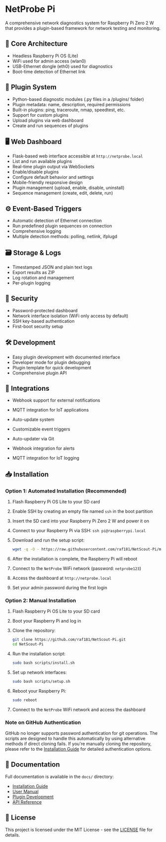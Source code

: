 # NetProbe Pi

A comprehensive network diagnostics system for Raspberry Pi Zero 2 W that provides a plugin-based framework for network testing and monitoring.

## 🧱 Core Architecture

- Headless Raspberry Pi OS (Lite)
- WiFi used for admin access (wlan0)
- USB-Ethernet dongle (eth0) used for diagnostics
- Boot-time detection of Ethernet link

## 🔌 Plugin System

- Python-based diagnostic modules (.py files in a /plugins/ folder)
- Plugin metadata: name, description, required permissions
- Built-in plugins: ping, traceroute, nmap, speedtest, etc.
- Support for custom plugins
- Upload plugins via web dashboard
- Create and run sequences of plugins

## 🖥️ Web Dashboard

- Flask-based web interface accessible at `http://netprobe.local`
- List and run available plugins
- Real-time plugin output via WebSockets
- Enable/disable plugins
- Configure default behavior and settings
- Mobile-friendly responsive design
- Plugin management (upload, enable, disable, uninstall)
- Sequence management (create, edit, delete, run)

## ⚙️ Event-Based Triggers

- Automatic detection of Ethernet connection
- Run predefined plugin sequences on connection
- Comprehensive logging
- Multiple detection methods: polling, netlink, ifplugd

## 🗃️ Storage & Logs

- Timestamped JSON and plain text logs
- Export results as ZIP
- Log rotation and management
- Per-plugin logging

## 🔐 Security

- Password-protected dashboard
- Network interface isolation (WiFi only access by default)
- SSH key-based authentication
- First-boot security setup

## 🛠️ Development

- Easy plugin development with documented interface
- Developer mode for plugin debugging
- Plugin template for quick development
- Comprehensive plugin API

## 🧪 Integrations

- Webhook support for external notifications
- MQTT integration for IoT applications
- Auto-update system
- Customizable event triggers

- Auto-updater via Git
- Webhook integration for alerts
- MQTT integration for IoT logging

## 📥 Installation

### Option 1: Automated Installation (Recommended)

1. Flash Raspberry Pi OS Lite to your SD card
2. Enable SSH by creating an empty file named `ssh` in the boot partition
3. Insert the SD card into your Raspberry Pi Zero 2 W and power it on
4. Connect to your Raspberry Pi via SSH: `ssh pi@raspberrypi.local`
5. Download and run the setup script:

    ```bash
    wget -q -O - https://raw.githubusercontent.com/raf181/NetScout-Pi/main/scripts/setup.sh | sudo bash
    ```

6. After the installation is complete, the Raspberry Pi will reboot
7. Connect to the `NetProbe` WiFi network (password: `netprobe123`)
8. Access the dashboard at `http://netprobe.local`
9. Set your admin password during the first login

### Option 2: Manual Installation

1. Flash Raspberry Pi OS Lite to your SD card
2. Boot your Raspberry Pi and log in
3. Clone the repository:

    ```bash
    git clone https://github.com/raf181/NetScout-Pi.git
    cd NetScout-Pi
    ```

4. Run the installation script:

    ```bash
    sudo bash scripts/install.sh
    ```

5. Set up network interfaces:

    ```bash
    sudo bash scripts/setup.sh
    ```

6. Reboot your Raspberry Pi:

    ```bash
    sudo reboot
    ```

7. Connect to the `NetProbe` WiFi network and access the dashboard

### Note on GitHub Authentication

GitHub no longer supports password authentication for git operations. The scripts are designed to handle this automatically by using alternative methods if direct cloning fails. If you're manually cloning the repository, please refer to the [Installation Guide](docs/INSTALL.md) for detailed authentication options.

## 📖 Documentation

Full documentation is available in the `docs/` directory:

- [Installation Guide](docs/INSTALL.md)
- [User Manual](docs/USER_MANUAL.md)
- [Plugin Development](docs/PLUGIN_DEVELOPMENT.md)
- [API Reference](docs/API_REFERENCE.md)

## 📜 License

This project is licensed under the MIT License - see the [LICENSE](LICENSE) file for details.
